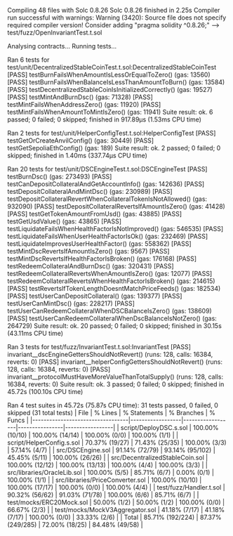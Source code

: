 Compiling 48 files with Solc 0.8.26
Solc 0.8.26 finished in 2.25s
Compiler run successful with warnings:
Warning (3420): Source file does not specify required compiler version! Consider adding "pragma solidity ^0.8.26;"
--> test/fuzz/OpenInvariantTest.t.sol

Analysing contracts...
Running tests...

Ran 6 tests for test/unit/DecentralizedStableCoinTest.t.sol:DecentralizedStableCoinTest
[PASS] testBurnFailsWhenAmountIsLessOrEqualToZero() (gas: 13560)
[PASS] testBurnFailsWhenBalanceIsLessThanAmountToBurn() (gas: 13584)
[PASS] testDecentralizedStableCoinIsInitializedCorrectly() (gas: 19527)
[PASS] testMintAndBurnDsc() (gas: 71328)
[PASS] testMintFailsWhenAddressZero() (gas: 11920)
[PASS] testMintFailsWhenAmountToMintIsZero() (gas: 11941)
Suite result: ok. 6 passed; 0 failed; 0 skipped; finished in 917.89µs (1.53ms CPU time)

Ran 2 tests for test/unit/HelperConfigTest.t.sol:HelperConfigTest
[PASS] testGetOrCreateAnvilConfig() (gas: 30449)
[PASS] testGetSepoliaEthConfig() (gas: 189)
Suite result: ok. 2 passed; 0 failed; 0 skipped; finished in 1.40ms (337.74µs CPU time)

Ran 20 tests for test/unit/DSCEngineTest.t.sol:DSCEngineTest
[PASS] testBurnDsc() (gas: 273493)
[PASS] testCanDepositCollateralAndGetAccountInfo() (gas: 142636)
[PASS] testDepositCollateralAndMintDsc() (gas: 230989)
[PASS] testDepositCollateralRevertWhenCollateralTokenIsNotAllowed() (gas: 932090)
[PASS] testDepositCollateralRevertsIfAmountIsZero() (gas: 41428)
[PASS] testGetTokenAmountFromUsd() (gas: 43885)
[PASS] testGetUsdValue() (gas: 43865)
[PASS] testLiquidateFailsWhenHealthFactorIsNotImproved() (gas: 546535)
[PASS] testLiquidateFailsWhenUserHealthFactorIsOk() (gas: 232469)
[PASS] testLiquidateImprovesUserHealthFactor() (gas: 558362)
[PASS] testMintDscRevertsIfAmountIsZero() (gas: 9567)
[PASS] testMintDscRevertsIfHealthFactorIsBroken() (gas: 176168)
[PASS] testRedeemCollateralAndBurnDsc() (gas: 320431)
[PASS] testRedeemCollateralRevertsWhenAmountIsZero() (gas: 12077)
[PASS] testRedeemCollateralRevertsWhenHealthFactorIsBroken() (gas: 214615)
[PASS] testRevertsIfTokenLengthDoesntMatchPriceFeeds() (gas: 182534)
[PASS] testUserCanDepositCollateral() (gas: 139377)
[PASS] testUserCanMintDsc() (gas: 228217)
[PASS] testUserCanRedeemCollateralWhenDSCBalanceIsZero() (gas: 138609)
[PASS] testUserCanRedeemCollateralWhenDscBalanceIsNotZero() (gas: 264729)
Suite result: ok. 20 passed; 0 failed; 0 skipped; finished in 30.15s (43.11ms CPU time)

Ran 3 tests for test/fuzz/InvariantTest.t.sol:InvariantTest
[PASS] invariant__dscEngineGettersShouldNotRevert() (runs: 128, calls: 16384, reverts: 0)
[PASS] invariant__helperConfigGettersShouldNotRevert() (runs: 128, calls: 16384, reverts: 0)
[PASS] invariant__protocolMustHaveMoreValueThanTotalSupply() (runs: 128, calls: 16384, reverts: 0)
Suite result: ok. 3 passed; 0 failed; 0 skipped; finished in 45.72s (100.10s CPU time)

Ran 4 test suites in 45.72s (75.87s CPU time): 31 tests passed, 0 failed, 0 skipped (31 total tests)
| File                             | % Lines          | % Statements     | % Branches     | % Funcs         |
|----------------------------------|------------------|------------------|----------------|-----------------|
| script/DeployDSC.s.sol           | 100.00% (10/10)  | 100.00% (14/14)  | 100.00% (0/0)  | 100.00% (1/1)   |
| script/HelperConfig.s.sol        | 70.37% (19/27)   | 71.43% (25/35)   | 100.00% (3/3)  | 57.14% (4/7)    |
| src/DSCEngine.sol                | 91.14% (72/79)   | 93.14% (95/102)  | 45.45% (5/11)  | 100.00% (26/26) |
| src/DecentralizedStableCoin.sol  | 100.00% (12/12)  | 100.00% (13/13)  | 100.00% (4/4)  | 100.00% (3/3)   |
| src/libraries/OracleLib.sol      | 100.00% (5/5)    | 85.71% (6/7)     | 0.00% (0/1)    | 100.00% (1/1)   |
| src/libraries/PriceConverter.sol | 100.00% (10/10)  | 100.00% (17/17)  | 100.00% (0/0)  | 100.00% (4/4)   |
| test/fuzz/Handler.t.sol          | 90.32% (56/62)   | 91.03% (71/78)   | 100.00% (6/6)  | 85.71% (6/7)    |
| test/mocks/ERC20Mock.sol         | 50.00% (1/2)     | 50.00% (1/2)     | 100.00% (0/0)  | 66.67% (2/3)    |
| test/mocks/MockV3Aggregator.sol  | 41.18% (7/17)    | 41.18% (7/17)    | 100.00% (0/0)  | 33.33% (2/6)    |
| Total                            | 85.71% (192/224) | 87.37% (249/285) | 72.00% (18/25) | 84.48% (49/58)  |

